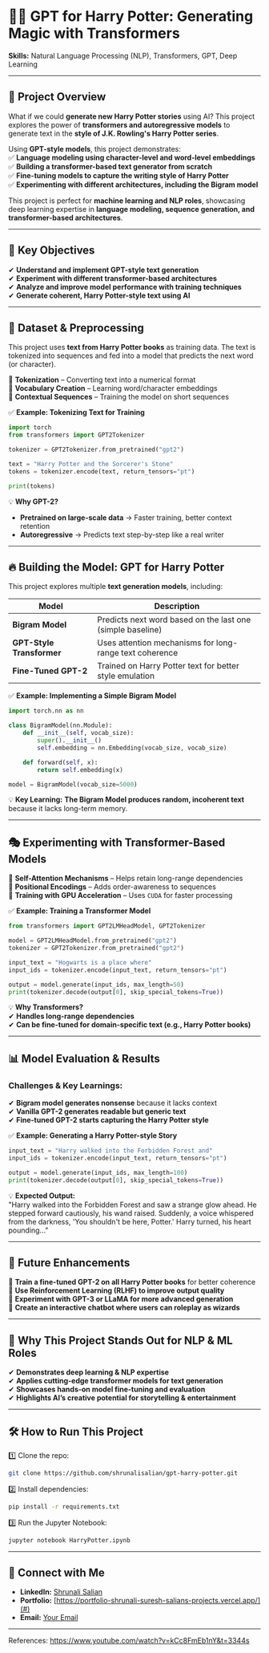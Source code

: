 # 🧙‍♂️ **GPT for Harry Potter: Generating Magic with Transformers**  

**Skills:** Natural Language Processing (NLP), Transformers, GPT, Deep Learning  

---

## 🚀 **Project Overview**  
What if we could **generate new Harry Potter stories** using AI? This project explores the power of **transformers and autoregressive models** to generate text in the **style of J.K. Rowling's Harry Potter series**.  

Using **GPT-style models**, this project demonstrates:  
✅ **Language modeling using character-level and word-level embeddings**  
✅ **Building a transformer-based text generator from scratch**  
✅ **Fine-tuning models to capture the writing style of Harry Potter**  
✅ **Experimenting with different architectures, including the Bigram model**  

This project is perfect for **machine learning and NLP roles**, showcasing deep learning expertise in **language modeling, sequence generation, and transformer-based architectures**.  

---

## 🎯 **Key Objectives**  
✔ **Understand and implement GPT-style text generation**  
✔ **Experiment with different transformer-based architectures**  
✔ **Analyze and improve model performance with training techniques**  
✔ **Generate coherent, Harry Potter-style text using AI**  

---

## 📖 **Dataset & Preprocessing**  
This project uses **text from Harry Potter books** as training data. The text is tokenized into sequences and fed into a model that predicts the next word (or character).  

🔹 **Tokenization** – Converting text into a numerical format  
🔹 **Vocabulary Creation** – Learning word/character embeddings  
🔹 **Contextual Sequences** – Training the model on short sequences  

✅ **Example: Tokenizing Text for Training**  
```python
import torch
from transformers import GPT2Tokenizer

tokenizer = GPT2Tokenizer.from_pretrained("gpt2")

text = "Harry Potter and the Sorcerer's Stone"
tokens = tokenizer.encode(text, return_tensors="pt")

print(tokens)
```
💡 **Why GPT-2?**  
- **Pretrained on large-scale data** → Faster training, better context retention  
- **Autoregressive** → Predicts text step-by-step like a real writer  

---

## 🔥 **Building the Model: GPT for Harry Potter**  
This project explores multiple **text generation models**, including:  

| **Model** | **Description** |
|-----------|----------------|
| **Bigram Model** | Predicts next word based on the last one (simple baseline) |
| **GPT-Style Transformer** | Uses attention mechanisms for long-range text coherence |
| **Fine-Tuned GPT-2** | Trained on Harry Potter text for better style emulation |

✅ **Example: Implementing a Simple Bigram Model**  
```python
import torch.nn as nn

class BigramModel(nn.Module):
    def __init__(self, vocab_size):
        super().__init__()
        self.embedding = nn.Embedding(vocab_size, vocab_size)

    def forward(self, x):
        return self.embedding(x)

model = BigramModel(vocab_size=5000)
```
💡 **Key Learning:** **The Bigram Model produces random, incoherent text** because it lacks long-term memory.  

---

## 🎭 **Experimenting with Transformer-Based Models**  
🔹 **Self-Attention Mechanisms** – Helps retain long-range dependencies  
🔹 **Positional Encodings** – Adds order-awareness to sequences  
🔹 **Training with GPU Acceleration** – Uses `CUDA` for faster processing  

✅ **Example: Training a Transformer Model**  
```python
from transformers import GPT2LMHeadModel, GPT2Tokenizer

model = GPT2LMHeadModel.from_pretrained("gpt2")
tokenizer = GPT2Tokenizer.from_pretrained("gpt2")

input_text = "Hogwarts is a place where"
input_ids = tokenizer.encode(input_text, return_tensors="pt")

output = model.generate(input_ids, max_length=50)
print(tokenizer.decode(output[0], skip_special_tokens=True))
```
💡 **Why Transformers?**  
✔ **Handles long-range dependencies**  
✔ **Can be fine-tuned for domain-specific text (e.g., Harry Potter books)**  

---

## 📊 **Model Evaluation & Results**  
### **Challenges & Key Learnings:**  
✔ **Bigram model generates nonsense** because it lacks context  
✔ **Vanilla GPT-2 generates readable but generic text**  
✔ **Fine-tuned GPT-2 starts capturing the Harry Potter style**  

✅ **Example: Generating a Harry Potter-style Story**  
```python
input_text = "Harry walked into the Forbidden Forest and"
input_ids = tokenizer.encode(input_text, return_tensors="pt")

output = model.generate(input_ids, max_length=100)
print(tokenizer.decode(output[0], skip_special_tokens=True))
```
💡 **Expected Output:**  
"Harry walked into the Forbidden Forest and saw a strange glow ahead. He stepped forward cautiously, his wand raised. Suddenly, a voice whispered from the darkness, 'You shouldn't be here, Potter.' Harry turned, his heart pounding..."  

---

## 🔮 **Future Enhancements**  
🔹 **Train a fine-tuned GPT-2 on all Harry Potter books** for better coherence  
🔹 **Use Reinforcement Learning (RLHF) to improve output quality**  
🔹 **Experiment with GPT-3 or LLaMA for more advanced generation**  
🔹 **Create an interactive chatbot where users can roleplay as wizards**  

---

## 🎯 **Why This Project Stands Out for NLP & ML Roles**  
✔ **Demonstrates deep learning & NLP expertise**  
✔ **Applies cutting-edge transformer models for text generation**  
✔ **Showcases hands-on model fine-tuning and evaluation**  
✔ **Highlights AI’s creative potential for storytelling & entertainment**  

---

## 🛠 **How to Run This Project**  
1️⃣ Clone the repo:  
   ```bash
   git clone https://github.com/shrunalisalian/gpt-harry-potter.git
   ```
2️⃣ Install dependencies:  
   ```bash
   pip install -r requirements.txt
   ```
3️⃣ Run the Jupyter Notebook:  
   ```bash
   jupyter notebook HarryPotter.ipynb
   ```

---

## 📌 **Connect with Me**  
- **LinkedIn:** [Shrunali Salian](https://www.linkedin.com/in/shrunali-salian/)  
- **Portfolio:** [https://portfolio-shrunali-suresh-salians-projects.vercel.app/](#)  
- **Email:** [Your Email](#)  

---

References: https://www.youtube.com/watch?v=kCc8FmEb1nY&t=3344s
